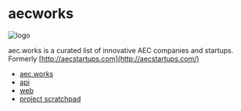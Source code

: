 # aecworks

![logo](https://aec.works/img/logo-black.10fa9bc4.svg)

aec.works is a curated list of innovative AEC companies and startups.
Formerly [http://aecstartups.com](http://aecstartups.com/)


* [aec.works](https://aec.works)
* [api](https://github.com/aecworks/aec.works-api)
* [web](https://github.com/aecworks/aec.works-web)
* [project scratchpad](https://www.notion.so/gtalarico/aec-works-cb05901f2a9847ddbdcc118a4c5e4df6)
